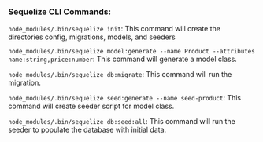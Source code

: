 

### Sequelize CLI Commands:

`node_modules/.bin/sequelize init`: 
This command will create the directories config, migrations, models, and seeders

`node_modules/.bin/sequelize model:generate --name Product --attributes name:string,price:number`:
This command will generate a model class.

`node_modules/.bin/sequelize db:migrate`:
This command will run the migration.

`node_modules/.bin/sequelize seed:generate --name seed-product`:
This command will create seeder script for model class.

`node_modules/.bin/sequelize db:seed:all`:
This command will run the seeder to populate the database with initial data.
